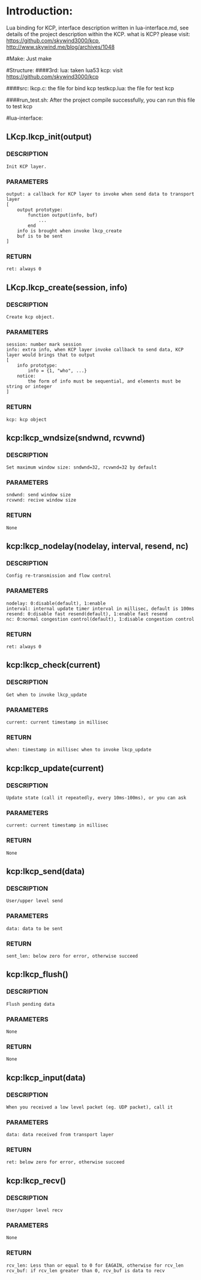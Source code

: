 # Introduction:

Lua binding for KCP, interface description written in lua-interface.md, see details of the project description within the KCP. what is KCP? please visit: https://github.com/skywind3000/kcp, http://www.skywind.me/blog/archives/1048 

#Make:
Just make

#Structure:
####3rd:
    lua: taken lua53
    kcp: visit https://github.com/skywind3000/kcp

####src:
    lkcp.c: the file for bind kcp
    testkcp.lua: the file for test kcp

####run_test.sh:
    After the project compile successfully, you can run this file to test kcp

#lua-interface:

## LKcp.lkcp_init(output)

### DESCRIPTION
    Init KCP layer.

### PARAMETERS
    output: a callback for KCP layer to invoke when send data to transport layer
    [
        output prototype:
            function output(info, buf)
                ...
            end
        info is brought when invoke lkcp_create
        buf is to be sent
    ]

### RETURN
    ret: always 0

## LKcp.lkcp_create(session, info)

### DESCRIPTION
    Create kcp object.

### PARAMETERS
    session: number mark session 
    info: extra info, when KCP layer invoke callback to send data, KCP layer would brings that to output
    [
        info prototype:
            info = {1, "who", ...}
        notice:
            the form of info must be sequential, and elements must be string or integer
    ]

### RETURN
    kcp: kcp object

## kcp:lkcp_wndsize(sndwnd, rcvwnd)

### DESCRIPTION
    Set maximum window size: sndwnd=32, rcvwnd=32 by default

### PARAMETERS
    sndwnd: send window size
    rcvwnd: recive window size

### RETURN
    None

## kcp:lkcp_nodelay(nodelay, interval, resend, nc)

### DESCRIPTION
    Config re-transmission and flow control

### PARAMETERS
    nodelay: 0:disable(default), 1:enable
    interval: internal update timer interval in millisec, default is 100ms 
    resend: 0:disable fast resend(default), 1:enable fast resend
    nc: 0:normal congestion control(default), 1:disable congestion control

### RETURN
    ret: always 0

## kcp:lkcp_check(current)

### DESCRIPTION
    Get when to invoke lkcp_update

### PARAMETERS
    current: current timestamp in millisec

### RETURN
    when: timestamp in millisec when to invoke lkcp_update 

## kcp:lkcp_update(current)

### DESCRIPTION
    Update state (call it repeatedly, every 10ms-100ms), or you can ask 

### PARAMETERS
    current: current timestamp in millisec

### RETURN
    None

## kcp:lkcp_send(data)

### DESCRIPTION
    User/upper level send

### PARAMETERS
    data: data to be sent

### RETURN
    sent_len: below zero for error, otherwise succeed

## kcp:lkcp_flush()

### DESCRIPTION
    Flush pending data

### PARAMETERS
    None

### RETURN
    None

## kcp:lkcp_input(data)

### DESCRIPTION
    When you received a low level packet (eg. UDP packet), call it

### PARAMETERS
    data: data received from transport layer

### RETURN
    ret: below zero for error, otherwise succeed 

## kcp:lkcp_recv()

### DESCRIPTION
    User/upper level recv 

### PARAMETERS
    None

### RETURN
    rcv_len: Less than or equal to 0 for EAGAIN, otherwise for rcv_len 
    rcv_buf: if rcv_len greater than 0, rcv_buf is data to recv

